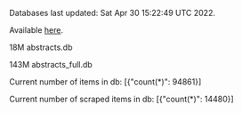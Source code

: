 Databases last updated: Sat Apr 30 15:22:49 UTC 2022. 

Available [here](https://github.com/cbeauhilton/ash-db/releases).


18M	abstracts.db

143M	abstracts_full.db

Current number of items in db:
[{"count(*)": 94861}]

Current number of scraped items in db:
[{"count(*)": 14480}]
